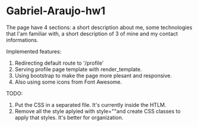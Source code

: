 # Gabriel-Araujo-hw1

The page have 4 sections: a short description about me, some technologies that I'am familiar with, a short description of 3 of mine and my contact informations.

Implemented features:
1. Redirecting default route to '/profile'
2. Serving profile page template with render_template.
3. Using bootstrap to make the page more plesant and responsive.
4. Also using some icons from Font Awesome.

TODO:
1. Put the CSS in a separated file. It's currently inside the HTLM.
2. Remove all the style aplyied with style=""and create CSS classes to apply that styles. It's better for organization.
